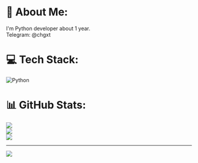 # 💫 About Me:
I'm Python developer about 1 year.<br>Telegram: @chgxt


# 💻 Tech Stack:
![Python](https://img.shields.io/badge/python-3670A0?style=for-the-badge&logo=python&logoColor=ffdd54)
# 📊 GitHub Stats:
![](https://github-readme-stats.vercel.app/api?username=BRuceleeson&theme=dark&hide_border=false&include_all_commits=false&count_private=false)<br/>
![](https://nirzak-streak-stats.vercel.app/?user=BRuceleeson&theme=dark&hide_border=false)<br/>
![](https://github-readme-stats.vercel.app/api/top-langs/?username=BRuceleeson&theme=dark&hide_border=false&include_all_commits=false&count_private=false&layout=compact)

---
[![](https://visitcount.itsvg.in/api?id=BRuceleeson&icon=0&color=0)](https://visitcount.itsvg.in)
